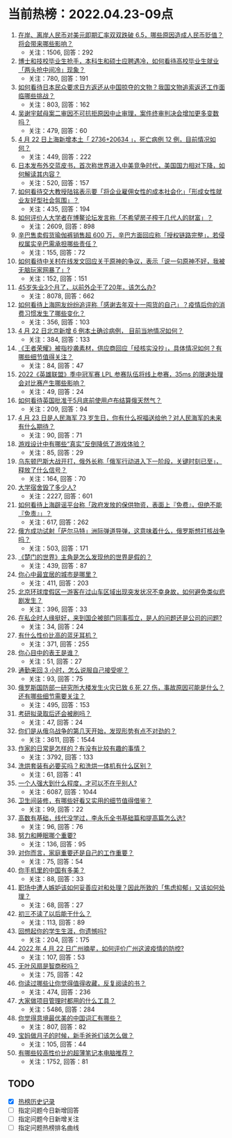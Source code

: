# 当前热榜：2022.04.23-09点
1. [在岸、离岸人民币对美元即期汇率双双跌破 6.5，哪些原因造成人民币贬值？将会带来哪些影响？](https://www.zhihu.com/question/529164883)
    * 关注：1506, 回答：292
2. [博士和技校毕业生抢手，本科生和硕士应聘遇冷，如何看待高校毕业生就业「两头抢中间冷」现象？](https://www.zhihu.com/question/529368992)
    * 关注：780, 回答：191
3. [如何看待日本民众要求日方返还从中国掠夺的文物？我国文物追索返还工作面临哪些挑战？](https://www.zhihu.com/question/529389924)
    * 关注：803, 回答：162
4. [吴谢宇弑母案二审因不可抗拒原因中止审理，案件终审判决会增加更多变数吗？](https://www.zhihu.com/question/529454729)
    * 关注：479, 回答：60
5. [4 月 22 日上海新增本土「 2736+20634 」，死亡病例 12 例，目前情况如何？](https://www.zhihu.com/question/529537494)
    * 关注：449, 回答：222
6. [日本发布外交蓝皮书，首次称世界进入中美竞争时代，美国国力相对下降，如何解读其内容？](https://www.zhihu.com/question/529467394)
    * 关注：520, 回答：157
7. [如何看待交大教授陆铭表示要「将企业雇佣女性的成本社会化」「形成女性就业友好型社会氛围」？](https://www.zhihu.com/question/529391622)
    * 关注：435, 回答：194
8. [如何评价人大学者在博鳌论坛发言称「不希望房子榨干几代人的财富」？](https://www.zhihu.com/question/529278831)
    * 关注：2609, 回答：898
9. [辛巴售卖假货瑜伽裤销售超 600 万，辛巴方面回应称「授权链路完整」，若侵权属实辛巴需承担哪些责任？](https://www.zhihu.com/question/529481939)
    * 关注：155, 回答：72
10. [如何看待中关村在线发文回应关于原神的争议，表示「说一句原神不好，我被无脑玩家网暴了」?](https://www.zhihu.com/question/529385149)
    * 关注：152, 回答：151
11. [45岁失业3个月了，以前外企干了20年，该怎么办?](https://www.zhihu.com/question/453104891)
    * 关注：8078, 回答：662
12. [如何看待上海网友纷纷追评称「感谢去年双十一囤货的自己」？疫情后你的消费习惯发生了哪些变化？](https://www.zhihu.com/question/529413973)
    * 关注：356, 回答：103
13. [4 月 22 日北京新增 6 例本土确诊病例， 目前当地情况如何？](https://www.zhihu.com/question/529446718)
    * 关注：384, 回答：133
14. [《王者荣耀》被指抄袭素材，供应商回应「经核实没抄」，具体情况如何？有哪些细节值得关注？](https://www.zhihu.com/question/529389018)
    * 关注：84, 回答：47
15. [2022《英雄联盟》季中冠军赛 LPL 参赛队伍将线上参赛，35ms 的限速处理会对比赛产生哪些影响？](https://www.zhihu.com/question/529306716)
    * 关注：49, 回答：24
16. [如何看待英国批准于5月底前使用卢布结算俄天然气？](https://www.zhihu.com/question/529463927)
    * 关注：209, 回答：94
17. [4 月 23 日是人民海军 73 岁生日，你有什么祝福送给他？对人民海军的未来有什么期待？](https://www.zhihu.com/question/528998116)
    * 关注：90, 回答：71
18. [游戏设计中有哪些“真实”反倒降低了游戏体验？](https://www.zhihu.com/question/407030502)
    * 关注：85, 回答：29
19. [乌东顿巴斯大战开打，俄外长称「俄军行动进入下一阶段，关键时刻已至」，释放了什么信号？](https://www.zhihu.com/question/528894775)
    * 关注：164, 回答：70
20. [大学宿舍毁了多少人?](https://www.zhihu.com/question/521577873)
    * 关注：2227, 回答：601
21. [如何看待上海辟谣平台称「政府发放的保供物资，表面上『免费』，但绝不能『免责』」？](https://www.zhihu.com/question/529391992)
    * 关注：617, 回答：262
22. [俄方成功试射「萨尔马特」洲际弹道导弹，这意味着什么，俄罗斯想打核战争吗？](https://www.zhihu.com/question/529155892)
    * 关注：503, 回答：171
23. [《楚门的世界》主角是怎么发现他的世界是假的？](https://www.zhihu.com/question/514821713)
    * 关注：439, 回答：87
24. [你心中最宜居的城市是哪里？](https://www.zhihu.com/question/348856288)
    * 关注：411, 回答：203
25. [北京环球度假区一游客在过山车区域出现突发状况不幸身故，如何避免类似悲剧发生？](https://www.zhihu.com/question/529476713)
    * 关注：396, 回答：33
26. [在私企时人缘挺好，来到国企被部门同事孤立，是人的问题还是公司的问题?](https://www.zhihu.com/question/525953203)
    * 关注：34, 回答：24
27. [有什么性价比高的蓝牙耳机？](https://www.zhihu.com/question/370899473)
    * 关注：371, 回答：255
28. [你心目中的表王是谁？](https://www.zhihu.com/question/523412505)
    * 关注：51, 回答：27
29. [通勤来回 3 小时，怎么说服自己接受呢？](https://www.zhihu.com/question/521652743)
    * 关注：93, 回答：75
30. [俄罗斯国防部一研究所大楼发生火灾已致 6 死 27 伤，事故原因可能是什么？还有哪些细节需要关注？](https://www.zhihu.com/question/529326095)
    * 关注：495, 回答：153
31. [考研拟录取后还会被刷吗？](https://www.zhihu.com/question/317814039)
    * 关注：47, 回答：24
32. [你们是从俄乌战争的第几天开始，发现形势有点不对劲的？](https://www.zhihu.com/question/523673993)
    * 关注：3611, 回答：1544
33. [作家的日常是怎样的？有没有比较有趣的事情？](https://www.zhihu.com/question/42982102)
    * 关注：3792, 回答：133
34. [洗烘套装有必要买吗？和洗烘一体机有什么区别？](https://www.zhihu.com/question/528665155)
    * 关注：61, 回答：41
35. [一个人强大到什么程度，才可以不在乎别人?](https://www.zhihu.com/question/513696236)
    * 关注：6087, 回答：1044
36. [卫生间装修，有哪些好看又实用的细节值得借鉴？](https://www.zhihu.com/question/528667276)
    * 关注：99, 回答：22
37. [高数有基础，线代没学过，李永乐全书基础篇和提高篇怎么选?](https://www.zhihu.com/question/453227925)
    * 关注：96, 回答：76
38. [努力和睡眠哪个重要?](https://www.zhihu.com/question/528941534)
    * 关注：136, 回答：95
39. [对你而言，家庭重要还是自己的工作重要？](https://www.zhihu.com/question/529434083)
    * 关注：75, 回答：54
40. [你手机里的中国有多美？](https://www.zhihu.com/question/528875398)
    * 关注：88, 回答：33
41. [职场中遭人嫉妒该如何妥善应对和处理？因此所致的「焦虑抑郁」又该如何处理？](https://www.zhihu.com/question/526884955)
    * 关注：68, 回答：27
42. [初三不读了以后能干什么？](https://www.zhihu.com/question/529163209)
    * 关注：113, 回答：89
43. [回想起你的学生生涯，你遗憾吗?](https://www.zhihu.com/question/527927436)
    * 关注：204, 回答：175
44. [2022 年 4 月 22 日广州摘星，如何评价广州这波疫情的防控?](https://www.zhihu.com/question/529383706)
    * 关注：107, 回答：53
45. [无叶风扇是智商税吗？](https://www.zhihu.com/question/528085472)
    * 关注：75, 回答：42
46. [你读过哪些让你觉得值得收藏，反复阅读的书？](https://www.zhihu.com/question/365741078)
    * 关注：474, 回答：236
47. [大家做项目管理时都用的什么工具？](https://www.zhihu.com/question/38813402)
    * 关注：5486, 回答：284
48. [你觉得意境最优美的中国词汇有哪些？](https://www.zhihu.com/question/19948895)
    * 关注：807, 回答：82
49. [宝妈做月子的时候，新手爸爸们该怎么做？](https://www.zhihu.com/question/526683559)
    * 关注：105, 回答：44
50. [有哪些较高性价比的超薄笔记本电脑推荐？](https://www.zhihu.com/question/23632572)
    * 关注：1752, 回答：81
## TODO
* [x] [热榜历史记录](hot_history/AllHot.md)
* [ ] 指定问题今日新增回答
* [ ] 指定问题今日新增关注
* [ ] 指定问题热榜排名曲线
